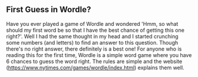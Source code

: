 ## First Guess in Wordle?

Have you ever played a game of Wordle and wondered 'Hmm, so what should my first word be so that I have the best chance of getting this one right?'. Well I had the same thought in my head and I started crunching some numbers (and letters) to find an answer to this question. Though there's no right answer, there definitely is a best one! For anyone who is reading this for the first time, Wordle is a simple word game where you have 6 chances to guess the word right. The rules are simple and the website (https://www.nytimes.com/games/wordle/index.html) explains them well.
